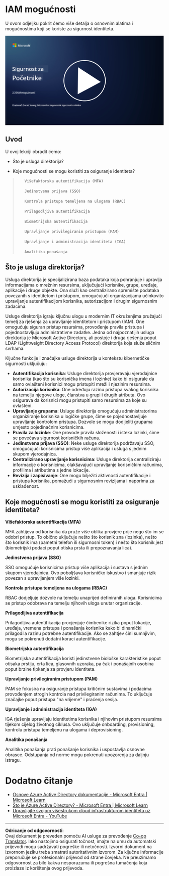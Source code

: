 <!--
CO_OP_TRANSLATOR_METADATA:
{
  "original_hash": "bf0b8a54f2c69951744df5a94bc923f7",
  "translation_date": "2025-09-03T22:11:15+00:00",
  "source_file": "2.3 IAM capabilities.md",
  "language_code": "hr"
}
-->
# IAM mogućnosti

U ovom odjeljku pokrit ćemo više detalja o osnovnim alatima i mogućnostima koji se koriste za sigurnost identiteta.

[![Pogledajte video](../../translated_images/2-3_placeholder.627bdd56f0e6915d1c44f876715c48e2b27507edc096c3e5fe6c3b228fdd4cf5.hr.png)](https://learn-video.azurefd.net/vod/player?id=330158a0-95ef-434b-b308-6fc41eab4bd5)

## Uvod

U ovoj lekciji obradit ćemo:

 - Što je usluga direktorija?
      
     
    
 - Koje mogućnosti se mogu koristiti za osiguranje identiteta?
>
>        Višefaktorska autentifikacija (MFA)
> 
>        Jedinstvena prijava (SSO)
> 
>        Kontrola pristupa temeljena na ulogama (RBAC)
> 
>        Prilagodljiva autentifikacija
> 
>        Biometrijska autentifikacija
> 
>        Upravljanje privilegiranim pristupom (PAM)
> 
>        Upravljanje i administracija identiteta (IGA)
> 
>        Analitika ponašanja

## Što je usluga direktorija?

Usluga direktorija je specijalizirana baza podataka koja pohranjuje i upravlja informacijama o mrežnim resursima, uključujući korisnike, grupe, uređaje, aplikacije i druge objekte. Ona služi kao centralizirano spremište podataka povezanih s identitetom i pristupom, omogućujući organizacijama učinkovito upravljanje autentifikacijom korisnika, autorizacijom i drugim sigurnosnim zadacima.

Usluge direktorija igraju ključnu ulogu u modernim IT okruženjima pružajući temelj za rješenja za upravljanje identitetom i pristupom (IAM). One omogućuju siguran pristup resursima, provođenje pravila pristupa i pojednostavljuju administrativne zadatke. Jedna od najpoznatijih usluga direktorija je Microsoft Active Directory, ali postoje i druga rješenja poput LDAP (Lightweight Directory Access Protocol) direktorija koja služe sličnim svrhama.

Ključne funkcije i značajke usluge direktorija u kontekstu kibernetičke sigurnosti uključuju:

 - **Autentifikacija korisnika**: Usluge direktorija provjeravaju vjerodajnice korisnika (kao što su korisnička imena i lozinke) kako bi osigurale da samo ovlašteni korisnici mogu pristupiti mreži i njezinim resursima.
 - **Autorizacija korisnika**: One određuju razinu pristupa svakog korisnika na temelju njegove uloge, članstva u grupi i drugih atributa. Ovo osigurava da korisnici mogu pristupiti samo resursima za koje su ovlašteni.
 - **Upravljanje grupama**: Usluge direktorija omogućuju administratorima organiziranje korisnika u logičke grupe, čime se pojednostavljuje upravljanje kontrolom pristupa. Dozvole se mogu dodijeliti grupama umjesto pojedinačnim korisnicima.
 - **Pravila za lozinke**: One provode pravila složenosti i isteka lozinki, čime se povećava sigurnost korisničkih računa.
 - **Jedinstvena prijava (SSO)**: Neke usluge direktorija podržavaju SSO, omogućujući korisnicima pristup više aplikacija i usluga s jednim skupom vjerodajnica.
 - **Centralizirano upravljanje korisnicima**: Usluge direktorija centraliziraju informacije o korisnicima, olakšavajući upravljanje korisničkim računima, profilima i atributima s jedne lokacije.
 - **Revizija i zapisivanje**: One mogu bilježiti aktivnosti autentifikacije i pristupa korisnika, pomažući u sigurnosnim revizijama i naporima za usklađenost.

## Koje mogućnosti se mogu koristiti za osiguranje identiteta?

**Višefaktorska autentifikacija (MFA)**

MFA zahtijeva od korisnika da pruže više oblika provjere prije nego što im se odobri pristup. To obično uključuje nešto što korisnik zna (lozinka), nešto što korisnik ima (pametni telefon ili sigurnosni token) i nešto što korisnik jest (biometrijski podaci poput otiska prsta ili prepoznavanja lica).

**Jedinstvena prijava (SSO)**

SSO omogućuje korisnicima pristup više aplikacija i sustava s jednim skupom vjerodajnica. Ovo poboljšava korisničko iskustvo i smanjuje rizik povezan s upravljanjem više lozinki.

**Kontrola pristupa temeljena na ulogama (RBAC)**

RBAC dodjeljuje dozvole na temelju unaprijed definiranih uloga. Korisnicima se pristup odobrava na temelju njihovih uloga unutar organizacije.

**Prilagodljiva autentifikacija**

Prilagodljiva autentifikacija procjenjuje čimbenike rizika poput lokacije, uređaja, vremena pristupa i ponašanja korisnika kako bi dinamički prilagodila razinu potrebne autentifikacije. Ako se zahtjev čini sumnjivim, mogu se pokrenuti dodatni koraci autentifikacije.

**Biometrijska autentifikacija**

Biometrijska autentifikacija koristi jedinstvene biološke karakteristike poput otisaka prstiju, crta lica, glasovnih uzoraka, pa čak i ponašajnih osobina poput brzine tipkanja za provjeru identiteta.

**Upravljanje privilegiranim pristupom (PAM)**

PAM se fokusira na osiguranje pristupa kritičnim sustavima i podacima provođenjem strogih kontrola nad privilegiranim računima. To uključuje značajke poput pristupa "na vrijeme" i praćenja sesija.

**Upravljanje i administracija identiteta (IGA)**

IGA rješenja upravljaju identitetima korisnika i njihovim pristupom resursima tijekom cijelog životnog ciklusa. Ovo uključuje onboarding, provisioning, kontrolu pristupa temeljenu na ulogama i deprovisioning.

**Analitika ponašanja**

Analitika ponašanja prati ponašanje korisnika i uspostavlja osnovne obrasce. Odstupanja od norme mogu pokrenuti upozorenja za daljnju istragu.


# Dodatno čitanje
- [Osnove Azure Active Directory dokumentacije - Microsoft Entra | Microsoft Learn](https://learn.microsoft.com/azure/active-directory/fundamentals/?WT.mc_id=academic-96948-sayoung)
- [Što je Azure Active Directory? - Microsoft Entra | Microsoft Learn](https://learn.microsoft.com/azure/active-directory/fundamentals/whatis?WT.mc_id=academic-96948-sayoung)
- [Upravljajte svojom višestrukom cloud infrastrukturom identiteta uz Microsoft Entra - YouTube](https://www.youtube.com/watch?v=9qQiq3wTS2Y&list=PLXtHYVsvn_b_gtX1-NB62wNervQx1Fhp4&index=18)

---

**Odricanje od odgovornosti**:  
Ovaj dokument je preveden pomoću AI usluge za prevođenje [Co-op Translator](https://github.com/Azure/co-op-translator). Iako nastojimo osigurati točnost, imajte na umu da automatski prijevodi mogu sadržavati pogreške ili netočnosti. Izvorni dokument na izvornom jeziku treba smatrati autoritativnim izvorom. Za ključne informacije preporučuje se profesionalni prijevod od strane čovjeka. Ne preuzimamo odgovornost za bilo kakva nesporazuma ili pogrešna tumačenja koja proizlaze iz korištenja ovog prijevoda.